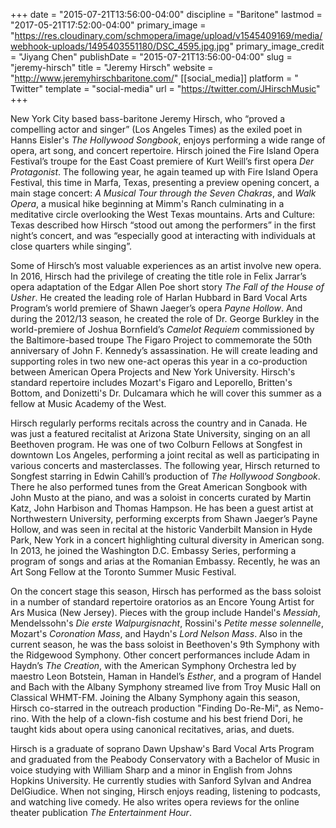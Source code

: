 +++
date = "2015-07-21T13:56:00-04:00"
discipline = "Baritone"
lastmod = "2017-05-21T17:52:00-04:00"
primary_image = "https://res.cloudinary.com/schmopera/image/upload/v1545409169/media/webhook-uploads/1495403551180/DSC_4595.jpg.jpg"
primary_image_credit = "Jiyang Chen"
publishDate = "2015-07-21T13:56:00-04:00"
slug = "jeremy-hirsch"
title = "Jeremy Hirsch"
website = "http://www.jeremyhirschbaritone.com/"
[[social_media]]
platform = " Twitter"
template = "social-media"
url = "https://twitter.com/JHirschMusic"
+++

New York City based bass-baritone Jeremy Hirsch, who “proved a compelling actor and singer” (Los Angeles Times) as the exiled poet in Hanns Eisler's *The Hollywood Songbook*, enjoys performing a wide range of opera, art song, and concert repertoire. Hirsch joined the Fire Island Opera Festival’s troupe for the East Coast premiere of Kurt Weill’s first opera *Der Protagonist*. The following year, he again teamed up with Fire Island Opera Festival, this time in Marfa, Texas, presenting a preview opening concert, a main stage concert: *A Musical Tour through the Seven Chakras*, and *Walk Opera*, a musical hike beginning at Mimm's Ranch culminating in a meditative circle overlooking the West Texas mountains. Arts and Culture: Texas described how Hirsch “stood out among the performers” in the first night’s concert, and was “especially good at interacting with individuals at close quarters while singing”.

Some of Hirsch’s most valuable experiences as an artist involve new opera. In 2016, Hirsch had the privilege of creating the title role in Felix Jarrar’s opera adaptation of the Edgar Allen Poe short story *The Fall of the House of Usher*. He created the leading role of Harlan Hubbard in Bard Vocal Arts Program’s world premiere of Shawn Jaeger’s opera *Payne Hollow*.  And during the 2012/13 season, he created the role of Dr. George Burkley in the world-premiere of Joshua Bornfield’s *Camelot Requiem* commissioned by the Baltimore-based troupe The Figaro Project to commemorate the 50th anniversary of John F. Kennedy’s assassination. He will create leading and supporting roles in two new one-act operas this year in a co-production between American Opera Projects and New York University. Hirsch's standard repertoire includes Mozart's Figaro and Leporello, Britten's Bottom, and Donizetti's Dr. Dulcamara which he will cover this summer as a fellow at Music Academy of the West.

Hirsch regularly performs recitals across the country and in Canada.  He was just a featured recitalist at Arizona State University, singing on an all Beethoven program. He was one of two Colburn Fellows at Songfest in downtown Los Angeles, performing a joint recital as well as participating in various concerts and masterclasses. The following year, Hirsch returned to Songfest starring in Edwin Cahill’s production of *The Hollywood Songbook*. There he also performed tunes from the Great American Songbook with John Musto at the piano, and was a soloist in concerts curated by Martin Katz, John Harbison and Thomas Hampson. He has been a guest artist at Northwestern University, performing excerpts from Shawn Jaeger’s Payne Hollow, and was seen in recital at the historic Vanderbilt Mansion in Hyde Park, New York in a concert highlighting cultural diversity in American song. In 2013, he joined the Washington D.C. Embassy Series, performing a program of songs and arias at the Romanian Embassy. Recently, he was an Art Song Fellow at the Toronto Summer Music Festival.

On the concert stage this season, Hirsch has performed as the bass soloist in a number of standard repertoire oratorios as an Encore Young Artist for Ars Musica (New Jersey). Pieces with the group include Handel's *Messiah*, Mendelssohn's *Die erste Walpurgisnacht*, Rossini's *Petite messe solennelle*, Mozart's *Coronation Mass*, and Haydn's *Lord Nelson Mass*.  Also in the current season, he was the bass soloist in Beethoven's 9th Symphony with the Ridgewood Symphony. Other concert performances include Adam in Haydn’s *The Creation*, with the American Symphony Orchestra led by maestro Leon Botstein, Haman in Handel’s *Esther*, and a program of Handel and Bach with the Albany Symphony streamed live from Troy Music Hall on Classical WHMT-FM. Joining the Albany Symphony again this season, Hirsch co-starred in the outreach production "Finding Do-Re-Mi", as Nemo-rino. With the help of a clown-fish costume and his best friend Dori, he taught kids about opera using canonical recitatives, arias, and duets.

Hirsch is a graduate of soprano Dawn Upshaw's Bard Vocal Arts Program and graduated from the Peabody Conservatory with a Bachelor of Music in voice studying with William Sharp and a minor in English from Johns Hopkins University. He currently studies with Sanford Sylvan and Andrea DelGiudice. When not singing, Hirsch enjoys reading, listening to podcasts, and watching live comedy. He also writes opera reviews for the online theater publication *The Entertainment Hour*.
